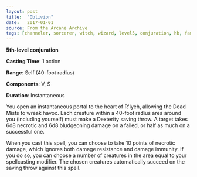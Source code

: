 ```yaml
---
layout: post
title:  "Oblivion"
date:   2017-01-01
source: From the Arcane Archive
tags: [channeler, sorcerer, witch, wizard, level5, conjuration, hb, fan]
---
```


**5th-level conjuration**

**Casting Time**: 1 action

**Range**: Self (40-foot radius)

**Components**: V, S

**Duration**: Instantaneous

You open an instantaneous portal to the heart of R'lyeh, allowing the Dead Mists to wreak havoc. Each creature within a 40-foot radius area around you (including yourself) must make a Dexterity saving throw. A target takes 6d8 necrotic and 6d8 bludgeoning damage on a failed, or half as much on a successful one.

When you cast this spell, you can choose to take 10 points of necrotic damage, which ignores both damage resistance and damage immunity. If you do so, you can choose a number of creatures in the area equal to your spellcasting modifier. The chosen creatures automatically succeed on the saving throw against this spell.
